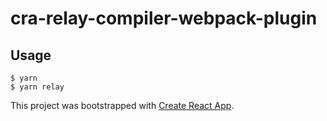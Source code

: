 # cra-relay-compiler-webpack-plugin

## Usage

```
$ yarn
$ yarn relay
```

This project was bootstrapped with [Create React App](https://github.com/facebook/create-react-app).

